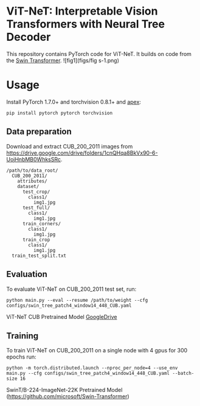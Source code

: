 # ViT-NeT: Interpretable Vision Transformers with Neural Tree Decoder

This repository contains PyTorch code for ViT-NeT. It builds on code from the [Swin Transformer](https://github.com/microsoft/Swin-Transformer).
![fig1](figs/fig s-1.png)

# Usage

Install PyTorch 1.7.0+ and torchvision 0.8.1+ and [apex](https://github.com/NVIDIA/apex):

```
pip install pytorch pytorch torchvision
```

## Data preparation

Download and extract CUB_200_2011 images from https://drive.google.com/drive/folders/1cnQHqa8BkVx90-6-UojHnbMB0WhksSRc.

```
/path/to/data_root/
  CUB_200_2011/
    attributes/
    dataset/
      test_crop/
        class1/
          img1.jpg
      test_full/
        class1/
          img1.jpg
      train_corners/
        class1/
          img1.jpg
      train_crop
        class1/
          img1.jpg
  train_test_split.txt
```

## Evaluation
To evaluate ViT-NeT on CUB_200_2011 test set, run:
```
python main.py --eval --resume /path/to/weight --cfg configs/swin_tree_patch4_window14_448_CUB.yaml
```
ViT-NeT CUB Pretrained Model [GoogleDrive](https://drive.google.com/file/d/1n-54lU0Tr0WXbn1E2geZhmfaXLoiRXxj/view?usp=sharing)

## Training
To train ViT-NeT on CUB_200_2011 on a single node with 4 gpus for 300 epochs run:
```
python -m torch.distributed.launch --nproc_per_node=4 --use_env main.py --cfg configs/swin_tree_patch4_window14_448_CUB.yaml --batch-size 16
```
SwinT/B-224-ImageNet-22K Pretrained Model (https://github.com/microsoft/Swin-Transformer)